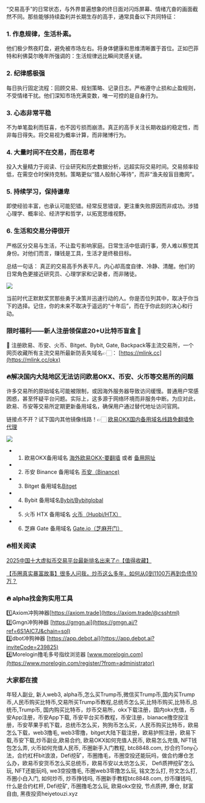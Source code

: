 “交易高手”的日常状态，与外界普遍想象的终日面对闪烁屏幕、情绪亢奋的画面截然不同。那些能够持续盈利并长期生存的高手，通常具备以下共同特征：

### 1. 作息规律，生活朴素。
他们极少熬夜盯盘，避免被市场左右。将身体健康和思维清晰置于首位。正如巴菲特和利佛莫尔晚年所强调的：生活规律远比瞬间灵感关键。

### 2. 纪律感极强
每日执行固定流程：回顾交易、规划策略、记录日志。严格遵守止损和止盈规则，不受情绪干扰。他们深知市场充满变数，唯一可控的是自身行为。

### 3. 心态非常平稳
不为单笔盈利而狂喜，也不因亏损而崩溃。真正的高手关注长期收益的稳定性，而非每日得失。将交易视为概率计算，而非赌博行为。

### 4. 大量时间不在交易，而在思考
投入大量精力于阅读、行业研究和历史数据分析，远超实际交易时间。交易频率较低，在需空仓时保持克制。策略更似“猎人般耐心等待”，而非“渔夫般盲目撒网”。

### 5. 持续学习，保持谦卑
即使经验丰富，也承认可能犯错。经常反思错误，更注重失败原因而非成功。涉猎心理学、概率论、经济学和哲学，以拓宽思维视野。

### 6. 生活和交易分得很开
严格区分交易与生活，不让盈亏影响家庭。日常生活中低调行事，旁人难以察觉其身份。对他们而言，赚钱是工具，生活才是终极目标。

总结一句话：
真正的交易高手外表平凡，内心却高度自律、冷静、清醒。他们的日常角色更接近研究员、心理学家和记录者，而非赌徒。

[![](https://307e939.webp.li/og.png)](https://btc8848.com/top-10-exchanges)

当前时代正默默奖赏那些勇于决策并迅速行动的人。你是否位列其中，取决于你当下的选择。记住，你的未来不取决于遥远的“十年后”，而在于你此刻的决心和行动。

### 限时福利——新人注册领保底20+U比特币盲盒 🎁
🎁 注册欧易、币安、火币、Bitget、Bybit, Gate, Backpack等主流交易所，一个网页收藏所有主流交易所最新防丢失域名👉🏻： [https://mlink.cc](https://mlink.cc/okx)

### 🔥解决国内大陆地区无法访问欧易OKX、币安、火币等交易所的问题
许多交易所的原始域名可能被限制，或因海外服务器导致访问缓慢。普通用户常感困惑，甚至怀疑平台问题。实际上，这多源于网络环境而非服务中断。为应对此，欧易、币安等交易所定期更新备用域名，确保用户通过替代地址访问官网。

链接点不开？试下国内其他镜像线路！👉🏻 [欧易OKX国内备用域名线路免翻墙免代理](https://vlink.cc/okxcn)

[![](https://307e939.webp.li/20250812124552161.png)](https://vlink.cc/okxcn)


- 1. 欧易OKX备用域名 [海外欧易OKX-要翻墙](https://www.okx.com/join/76527935) 或者 [备用网址](https://www.oucnyi.net/zh-hans/join/76527935) 
- 2. 币安 Binance 备用域名 [币安（Binance)](https://accounts.binance.com/zh-CN/register?ref=36457687)
- 3. Bitget 备用域名[Bitget](https://www.bitget.com/zh-CN/referral/register?from=referral&clacCode=VRNEYUTR)
- 4. Bybit 备用域名[Bybit/Bybitglobal](https://www.bybitglobal.com/zh-MY/invite/?ref=VMKORMM)
- 5. 火币 HTX 备用域名 [火币（Huobi/HTX）](https://www.htx.com/invite/zh-cn/1f?invite_code=whf45223)
- 6. 芝麻 Gate 备用域名 [Gate.io（芝麻开门）](https://www.gate.io/zh/signup?ref_type=103&ref=A1ERAQ)

### 🔥相关阅读
[2025中国十大虚拟币交易平台最新排名出来了🔥【值得收藏】](https://btc8848.com/top-10-exchanges/)

[【币圈真实暴富故事】很多人问我，炒币这么多年，如何从0到1100万再到负债10万？](https://heiyetouzi.xyz/biquanstory001/)


### 🔥 alpha找金狗实用工具
1️⃣Axiom冲狗神器[https://axiom.trade](https://axiom.trade/@csshtml)  
2️⃣Gmgn冲狗神器 [https://gmgn.ai](https://gmgn.ai/?ref=6S1AIC7J&chain=sol)  
3️⃣dbot冲狗神器 [https://app.debot.ai](https://app.debot.ai?inviteCode=239825)  
4️⃣Morelogin撸毛多号指纹浏览器 [www.morelogin.com](https://www.morelogin.com/register/?from=administrator)  

### 大家都在搜
 年轻人副业, 新人web3, alpha币,怎么买Trump币,微信买Trump币,国内买Trump币,人民币购买比特币,交易所买Trump币教程,总统币怎么买,比特币购买,比特币,总统币,Trump币, 国内购买比特币，炒币交易所，okx下载注册，国内okx充值，币安App注册，币安App下载, 币安平台买币教程，币安注册，bianace撸空投注册，币安苹果手机下载，总统币怎么买，狗狗币怎么买，人民币购买比特币，欧易 怎么下载，web3撸毛, web3零撸，bitget大陆下载注册，欧易护照注册，欧易下载,币安下载,炒币副业,欧易合约, 欧易OKX如何充值人民币, 欧易怎么充值, NFT钱包怎么弄, 火币如何充值人民币, 币圈新手入门教程, btc8848.com, 炒合约Tony心法，合约杠杆bit浪浪，Defi挖矿，币圈撸毛，币圈空投还能玩吗，做合约爆仓怎么办，欧易币安货币怎么买总统币，欧易币安以太坊怎么买， Defi质押挖矿怎么玩, NFT还能玩吗, we3空投撸毛, 币圈web3零撸怎么玩, 铭文怎么打, 符文怎么打, 币圈小白入门, 如何炒币, 炒币挣钱吗, 币圈新手教程btc8848.com, 炒币赚钱吗, 什么是合约杠杆, Defi挖矿, 币圈撸毛怎么玩, 欧易okx空投, 节点质押, 爆仓, 财富自由, 黑夜投资heiyetouzi.xyz